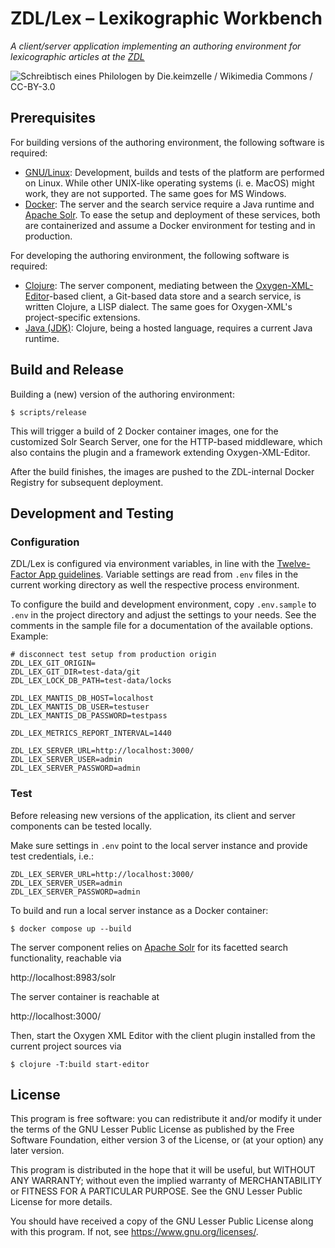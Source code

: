 # ZDL/Lex – Lexikographic Workbench

_A client/server application implementing an authoring environment for
lexicographic articles at the [ZDL](https://www.zdl.org/)_

![Schreibtisch eines Philologen by Die.keimzelle / Wikimedia Commons / CC-BY-3.0](https://upload.wikimedia.org/wikipedia/commons/thumb/d/dd/Schreibtisch_eines_Philologen.jpg/640px-Schreibtisch_eines_Philologen.jpg)

## Prerequisites

For building versions of the authoring environment, the following
software is required:

* [GNU/Linux](https://www.debian.org/): Development, builds and tests
  of the platform are performed on Linux. While other UNIX-like
  operating systems (i. e. MacOS) might work, they are not
  supported. The same goes for MS Windows.
* [Docker](https://docs.docker.com/get-docker/): The server and the search
  service require a Java runtime and [Apache Solr](https://solr.apache.org/). To
  ease the setup and deployment of these services, both are containerized and
  assume a Docker environment for testing and in production.

For developing the authoring environment, the following software is
required:

* [Clojure](https://clojure.org/): The server component, mediating between the
  [Oxygen-XML-Editor](https://www.oxygenxml.com/)-based client, a Git-based data
  store and a search service, is written Clojure, a LISP dialect. The same goes
  for Oxygen-XML's project-specific extensions.
* [Java (JDK)](https://openjdk.java.net/): Clojure, being a hosted language,
  requires a current Java runtime.

## Build and Release

Building a (new) version of the authoring environment:

```plaintext
$ scripts/release
```

This will trigger a build of 2 Docker container images, one for the
customized Solr Search Server, one for the HTTP-based middleware, which
also contains the plugin and a framework extending Oxygen-XML-Editor.

After the build finishes, the images are pushed to the ZDL-internal
Docker Registry for subsequent deployment.

## Development and Testing

### Configuration

ZDL/Lex is configured via environment variables, in line with the [Twelve-Factor
App guidelines](https://12factor.net/). Variable settings are read from `.env`
files in the current working directory as well the respective process
environment.

To configure the build and development environment, copy `.env.sample` to `.env`
in the project directory and adjust the settings to your needs. See the comments
in the sample file for a documentation of the available options. Example:

```plaintext
# disconnect test setup from production origin
ZDL_LEX_GIT_ORIGIN=
ZDL_LEX_GIT_DIR=test-data/git
ZDL_LEX_LOCK_DB_PATH=test-data/locks

ZDL_LEX_MANTIS_DB_HOST=localhost
ZDL_LEX_MANTIS_DB_USER=testuser
ZDL_LEX_MANTIS_DB_PASSWORD=testpass

ZDL_LEX_METRICS_REPORT_INTERVAL=1440

ZDL_LEX_SERVER_URL=http://localhost:3000/
ZDL_LEX_SERVER_USER=admin
ZDL_LEX_SERVER_PASSWORD=admin
```

### Test

Before releasing new versions of the application, its client and server
components can be tested locally.

Make sure settings in `.env` point to the local server instance and provide test
credentials, i.e.:

```plaintext
ZDL_LEX_SERVER_URL=http://localhost:3000/
ZDL_LEX_SERVER_USER=admin
ZDL_LEX_SERVER_PASSWORD=admin
```

To build and run a local server instance as a Docker container:

```plaintext
$ docker compose up --build
```

The server component relies on [Apache Solr](https://lucene.apache.org/solr/)
for its facetted search functionality, reachable via 

http://localhost:8983/solr

The server container is reachable at

http://localhost:3000/

Then, start the Oxygen XML Editor with the client plugin installed from the
current project sources via

```plaintext
$ clojure -T:build start-editor
```

## License

This program is free software: you can redistribute it and/or modify
it under the terms of the GNU Lesser Public License as published by
the Free Software Foundation, either version 3 of the License, or
(at your option) any later version.

This program is distributed in the hope that it will be useful,
but WITHOUT ANY WARRANTY; without even the implied warranty of
MERCHANTABILITY or FITNESS FOR A PARTICULAR PURPOSE.  See the
GNU Lesser Public License for more details.

You should have received a copy of the GNU Lesser Public License
along with this program.  If not, see <https://www.gnu.org/licenses/>.
